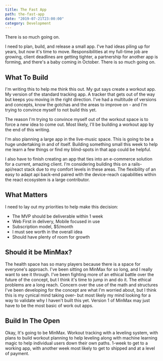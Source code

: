 ```yaml
---
title: The Fast App
path: the-fast-app
date: "2019-07-21T23:00:00"
category: Development
---
```


There is so much going on.

I need to plan, build, and release a small app. I've had ideas piling up for years, but now it's time to move. Responsibilities at my full-time job are growing, client deadlines are getting tighter, a partnership for another app is forming, and there's a baby coming in October. There is so much going on.

## What To Build

I'm writing this to help me think this out. My gut says create a workout app. My version of the standard tracking app. A tracker that gets out of the way but keeps you moving in the right direction. I've had a multitude of versions and concepts, know the gotchas and the areas to improve on - and I'm trying to convince myself to not build this yet.

The reason I'm trying to convince myself out of the workout space is to force a new idea to come out. Most likely, I'll be building a workout app by the end of this writing.

I'm also planning a large app in the live-music space. This is going to be a huge undertaking in and of itself. Building something small this week to help me learn a few things or find my blind-spots in that app could be helpful.

I also have to finish creating an app that ties into an e-commerce solution for a current, amazing client. I'm considering building this on a rails-api/react stack due to my comfort levels in these areas. The flexibility of an easy to adapt api back-end paired with the device-reach capabilities within the react ecosystem is a large contributor.

## What Matters

I need to lay out my priorities to help make this decision:

- The MVP should be deliverable within 1 week
- Web First in delivery, Mobile focused in use
- Subscription model, $5/month
- I must see worth in the overall idea
- Should have plenty of room for growth

## Should it be MinMax?

The health space has so many players because there is a space for everyone's approach. I've been sitting on MinMax for so long, and I really want to see it through. I've been fighting more of an ethical battle over the future of the concept, but I think it's time to jump in and do it. The ethical problems are a long reach. Concern over the use of the math and structures I've been developing for the concept are what I'm worried about, but I think this is my cynical mind taking over- but most likely my mind looking for a way to validate why I haven't built this yet. Version 1 of MinMax may just have to be the most basic of work out apps.

## Build In The Open

Okay, It's going to be MinMax. Workout tracking with a leveling system, with plans to build workout planning to help leveling along with machine learning magic to help individual users down their own paths. 1-week to get to a working app, with another week most likely to get to shipped and at a level of payment.
